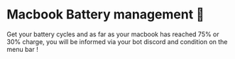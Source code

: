 # Macbook Battery management 🔋
Get your battery cycles and as far as your macbook has reached 75% or 30% charge, you will be informed via your bot discord and condition on the menu bar !
